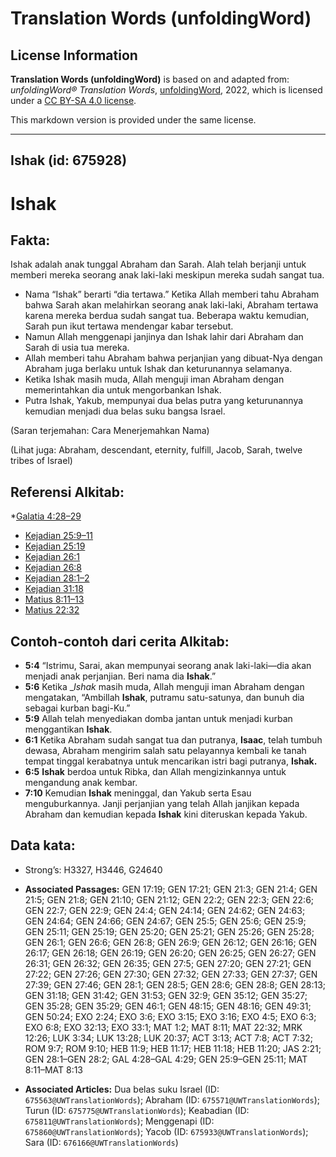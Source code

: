 # Translation Words (unfoldingWord)

## License Information

**Translation Words (unfoldingWord)** is based on and adapted from: _unfoldingWord® Translation Words_, [unfoldingWord](https://unfoldingword.org/utw), 2022, which is licensed under a [CC BY-SA 4.0 license](https://creativecommons.org/licenses/by-sa/4.0/legalcode.en).

This markdown version is provided under the same license.



--------------------------------

## Ishak (id: 675928)

Ishak
=====

Fakta:
------

Ishak adalah anak tunggal Abraham dan Sarah. Alah telah berjanji untuk memberi mereka seorang anak laki\-laki meskipun mereka sudah sangat tua.

* Nama “Ishak” berarti “dia tertawa.” Ketika Allah memberi tahu Abraham bahwa Sarah akan melahirkan seorang anak laki\-laki, Abraham tertawa karena mereka berdua sudah sangat tua. Beberapa waktu kemudian, Sarah pun ikut tertawa mendengar kabar tersebut.
* Namun Allah menggenapi janjinya dan Ishak lahir dari Abraham dan Sarah di usia tua mereka.
* Allah memberi tahu Abraham bahwa perjanjian yang dibuat\-Nya dengan Abraham juga berlaku untuk Ishak dan keturunannya selamanya.
* Ketika Ishak masih muda, Allah menguji iman Abraham dengan memerintahkan dia untuk mengorbankan Ishak.
* Putra Ishak, Yakub, mempunyai dua belas putra yang keturunannya kemudian menjadi dua belas suku bangsa Israel.

(Saran terjemahan: Cara Menerjemahkan Nama)

(Lihat juga: Abraham, descendant, eternity, fulfill, Jacob, Sarah, twelve tribes of Israel)

Referensi Alkitab:
------------------

\*[Galatia 4:28–29](https://ref.ly/Gal4:28-Gal4:29)

* [Kejadian 25:9–11](https://ref.ly/Gen25:9-Gen25:11)
* [Kejadian 25:19](https://ref.ly/Gen25:19)
* [Kejadian 26:1](https://ref.ly/Gen26:1)
* [Kejadian 26:8](https://ref.ly/Gen26:8)
* [Kejadian 28:1–2](https://ref.ly/Gen28:1-Gen28:2)
* [Kejadian 31:18](https://ref.ly/Gen31:18)
* [Matius 8:11–13](https://ref.ly/Matt8:11-Matt8:13)
* [Matius 22:32](https://ref.ly/Matt22:32)

Contoh\-contoh dari cerita Alkitab:
-----------------------------------

* **5:4** “Istrimu, Sarai, akan mempunyai seorang anak laki\-laki—dia akan menjadi anak perjanjian. Beri nama dia **Ishak**.”
* **5:6** Ketika \_*Ishak* masih muda, Allah menguji iman Abraham dengan mengatakan, “Ambillah **Ishak**, putramu satu\-satunya, dan bunuh dia sebagai kurban bagi\-Ku.”
* **5:9** Allah telah menyediakan domba jantan untuk menjadi kurban menggantikan **Ishak**.
* **6:1** Ketika Abraham sudah sangat tua dan putranya, **Isaac**, telah tumbuh dewasa, Abraham mengirim salah satu pelayannya kembali ke tanah tempat tinggal kerabatnya untuk mencarikan istri bagi putranya, **Ishak.**
* **6:5** **Ishak** berdoa untuk Ribka, dan Allah mengizinkannya untuk mengandung anak kembar.
* **7:10** Kemudian **Ishak** meninggal, dan Yakub serta Esau menguburkannya. Janji perjanjian yang telah Allah janjikan kepada Abraham dan kemudian kepada **Ishak** kini diteruskan kepada Yakub.

Data kata:
----------

* Strong’s: H3327, H3446, G24640

* **Associated Passages:** GEN 17:19; GEN 17:21; GEN 21:3; GEN 21:4; GEN 21:5; GEN 21:8; GEN 21:10; GEN 21:12; GEN 22:2; GEN 22:3; GEN 22:6; GEN 22:7; GEN 22:9; GEN 24:4; GEN 24:14; GEN 24:62; GEN 24:63; GEN 24:64; GEN 24:66; GEN 24:67; GEN 25:5; GEN 25:6; GEN 25:9; GEN 25:11; GEN 25:19; GEN 25:20; GEN 25:21; GEN 25:26; GEN 25:28; GEN 26:1; GEN 26:6; GEN 26:8; GEN 26:9; GEN 26:12; GEN 26:16; GEN 26:17; GEN 26:18; GEN 26:19; GEN 26:20; GEN 26:25; GEN 26:27; GEN 26:31; GEN 26:32; GEN 26:35; GEN 27:5; GEN 27:20; GEN 27:21; GEN 27:22; GEN 27:26; GEN 27:30; GEN 27:32; GEN 27:33; GEN 27:37; GEN 27:39; GEN 27:46; GEN 28:1; GEN 28:5; GEN 28:6; GEN 28:8; GEN 28:13; GEN 31:18; GEN 31:42; GEN 31:53; GEN 32:9; GEN 35:12; GEN 35:27; GEN 35:28; GEN 35:29; GEN 46:1; GEN 48:15; GEN 48:16; GEN 49:31; GEN 50:24; EXO 2:24; EXO 3:6; EXO 3:15; EXO 3:16; EXO 4:5; EXO 6:3; EXO 6:8; EXO 32:13; EXO 33:1; MAT 1:2; MAT 8:11; MAT 22:32; MRK 12:26; LUK 3:34; LUK 13:28; LUK 20:37; ACT 3:13; ACT 7:8; ACT 7:32; ROM 9:7; ROM 9:10; HEB 11:9; HEB 11:17; HEB 11:18; HEB 11:20; JAS 2:21; GEN 28:1–GEN 28:2; GAL 4:28–GAL 4:29; GEN 25:9–GEN 25:11; MAT 8:11–MAT 8:13
* **Associated Articles:** Dua belas suku Israel (ID: `675563@UWTranslationWords`); Abraham (ID: `675571@UWTranslationWords`); Turun (ID: `675775@UWTranslationWords`); Keabadian (ID: `675811@UWTranslationWords`); Menggenapi (ID: `675860@UWTranslationWords`); Yacob (ID: `675933@UWTranslationWords`); Sara (ID: `676166@UWTranslationWords`)

